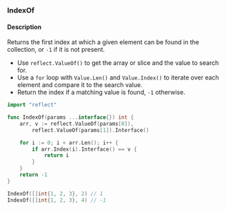 ### IndexOf

#### Description

Returns the first index at which a given element can be found in the collection, or `-1` if it is not present.

- Use `reflect.ValueOf()` to get the array or slice and the value to search for.
- Use a `for` loop with `Value.Len()` and `Value.Index()` to iterate over each element and compare it to the search value.
- Return the index if a matching value is found, `-1` otherwise.

```go
import "reflect"

func IndexOf(params ...interface{}) int {
	arr, v := reflect.ValueOf(params[0]),
		reflect.ValueOf(params[1]).Interface()

	for i := 0; i < arr.Len(); i++ {
		if arr.Index(i).Interface() == v {
			return i
		}
	}
	return -1
}
```

```go
IndexOf([]int{1, 2, 3}, 2) // 1
IndexOf([]int{1, 2, 3}, 4) // -1
```
